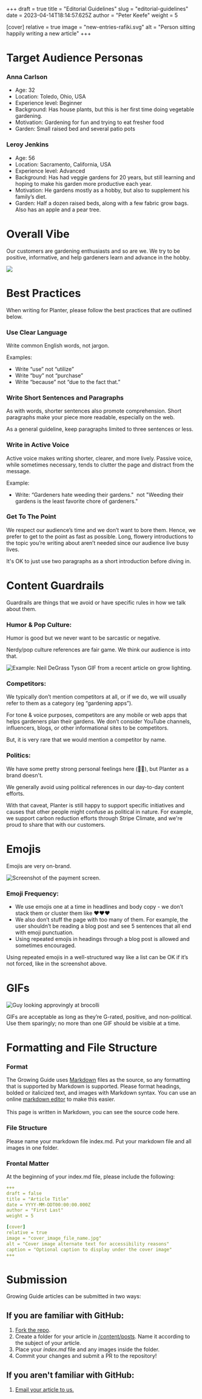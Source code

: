 +++
draft = true
title = "Editorial Guidelines"
slug = "editorial-guidelines"
date = 2023-04-14T18:14:57.625Z
author = "Peter Keefe"
weight = 5

[cover]
relative = true
image = "new-entries-rafiki.svg"
alt = "Person sitting happily writing a new article"
+++
# Target Audience Personas

### Anna Carlson

* Age: 32
* Location: Toledo, Ohio, USA
* Experience level: Beginner
* Background: Has house plants, but this is her first time doing vegetable gardening.
* Motivation: Gardening for fun and trying to eat fresher food
* Garden: Small raised bed and several patio pots

### Leroy Jenkins

* Age: 56
* Location: Sacramento, California, USA
* Experience level: Advanced
* Background: Has had veggie gardens for 20 years, but still learning and hoping to make his garden more productive each year.
* Motivation: He gardens mostly as a hobby, but also to supplement his family’s diet.
* Garden: Half a dozen raised beds, along with a few fabric grow bags. Also has an apple and a pear tree.

# Overall Vibe

Our customers are gardening enthusiasts and so are we. We try to be positive, informative, and help gardeners learn and advance in the hobby.

![](seeding-bro.svg)

# Best Practices

When writing for Planter, please follow the best practices that are outlined below.

### Use Clear Language

Write common English words, not jargon.

Examples:

* Write “use” not “utilize”
* Write “buy” not “purchase”
* Write “because” not “due to the fact that.”

### Write Short Sentences and Paragraphs

As with words, shorter sentences also promote comprehension. Short paragraphs make your piece more readable, especially on the web.

As a general guideline, keep paragraphs limited to three sentences or less.

### Write in Active Voice

Active voice makes writing shorter, clearer, and more lively. Passive voice, while sometimes necessary, tends to clutter the page and distract from the message.

Example:

* Write: “Gardeners hate weeding their gardens."  not "Weeding their gardens is the least favorite chore of gardeners."

### Get To The Point

We respect our audience’s time and we don’t want to bore them. Hence, we prefer to get to the point as fast as possible. Long, flowery introductions to the topic you’re writing about aren’t needed since our audience live busy lives.

It's OK to just use two paragraphs as a short introduction before diving in.

# Content Guardrails

Guardrails are things that we avoid or have specific rules in how we talk about them.

### Humor & Pop Culture:

Humor is good but we never want to be sarcastic or negative.

Nerdy/pop culture references are fair game. We think our audience is into that.

![](screenshot-2023-04-14-at-2.20.21-pm.png "Example: Neil DeGrass Tyson GIF from a recent article on grow lighting.")

### Competitors:

We typically don’t mention competitors at all, or if we do, we will usually refer to them as a category (eg “gardening apps”).

For tone & voice purposes, competitors are any mobile or web apps that helps gardeners plan their gardens. We don’t consider YouTube channels, influencers, blogs, or other informational sites to be competitors.

But, it is very rare that we would mention a competitor by name.

### Politics:

We have some pretty strong personal feelings here (🏳️‍🌈), but Planter as a brand doesn't.

We generally avoid using political references in our day-to-day content efforts. 

With that caveat, Planter is still happy to support specific initiatives and causes that other people might confuse as political in nature. For example, we support carbon reduction efforts through Stripe Climate, and we're proud to share that with our customers.

# Emojis

Emojis are very on-brand. 

![Screenshot of the payment screen.](screenshot_20230414-115155.png "Example: Instead of bullets, a list of emojis on Planter's payment screen, and a 'Lettuce Celebrate' gif after someone has purchased the app.")

### Emoji Frequency:

* We use emojis one at a time in headlines and body copy - we don’t stack them or cluster them like ❤️❤️❤️
* We also don’t stuff the page with too many of them. For example, the user shouldn’t be reading a blog post and see 5 sentences that all end with emoji punctuation.
* Using repeated emojis in headings through a blog post is allowed and sometimes encouraged.

Using repeated emojis in a well-structured way like a list can be OK if it’s not forced, like in the screenshot above.

# GIFs

![Guy looking approvingly at brocolli](broccoli.gif)

GIFs are acceptable as long as they’re G-rated, positive, and non-political. Use them sparingly; no more than one GIF should be visible at a time.

# Formatting and File Structure

### Format

The Growing Guide uses [Markdown](https://www.markdownguide.org/) files as the source, so any formatting that is supported by Markdown is supported. Please format headings, bolded or italicized text, and images with Markdown syntax. You can use an online [markdown editor](https://stackedit.io/app#) to make this easier.\
\
This page is written in Markdown, you can see the source code here.

### File Structure

Please name your markdown file index.md. Put your markdown file and all images in one folder.

### Frontal Matter

At the beginning of your index.md file, please include the following:

```yaml
+++
draft = false
title = "Article Title"
date = YYYY-MM-DDT00:00:00.000Z 
author = "First Last"
weight = 5

[cover]
relative = true
image = "cover_image_file_name.jpg"
alt = "Cover image alternate text for accessibility reasons"
caption = "Optional caption to display under the cover image"
+++
```

# Submission

Growing Guide articles can be submitted in two ways:

## If you are familiar with GitHub:

1. [Fork the repo](https://github.com/PlanterApp/planter_blog/fork).
2. Create a folder for your article in [/content/posts](https://github.com/PlanterApp/planter_blog/tree/main/content/posts). Name it according to the subject of your article.
3. Place your _index.md_ file and any images inside the folder.
4. Commit your changes and submit a PR to the repository!

## If you aren't familiar with GitHub:
1. <a target="_blank" href="https://mailhide.io/e/FL2vb1ox">Email your article to us.</a> 